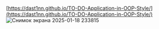[https://dast1nn.github.io/TO-DO-Application-in-OOP-Style/](https://dast1nn.github.io/TO-DO-Application-in-OOP-Style/)
![Снимок экрана 2025-01-18 233815](https://github.com/user-attachments/assets/36b912d3-67dc-4931-a41f-8cf333c3a572)
